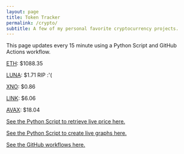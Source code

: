 ```yaml
---
layout: page
title: Token Tracker
permalink: /crypto/
subtitle: A few of my personal favorite cryptocurrency projects.
---
```


 This page updates every 15 minute using a Python Script and GitHub Actions workflow.


<!--BEGINCRYPTOINPUT-->
[ETH](https://smfxfc.github.io/crypto/eth.html): $1088.35

[LUNA](https://smfxfc.github.io/crypto/luna.html): $1.71 RIP :'(

[XNO](https://smfxfc.github.io/crypto/xno.html): $0.86

[LINK](https://smfxfc.github.io/crypto/link.html): $6.06

[AVAX](https://smfxfc.github.io/crypto/avax.html): $18.04

<!--ENDCRYPTOINPUT-->
 
 
[See the Python Script to retrieve live price here.](https://github.com/smfxfc/smfxfc.github.io/blob/master/src/get_cryptos.py)

[See the Python Script to create live graphs here.](https://github.com/smfxfc/smfxfc.github.io/blob/master/src/graph_crypto.py)

[See the GitHub workflows here.](https://github.com/smfxfc/smfxfc.github.io/blob/master/.github/workflows/)
